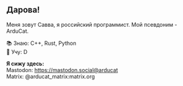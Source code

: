 ## Дарова!

Меня зовут Савва, я российский программист. Мой псевдоним - ArduCat.  

📚 Знаю: C++, Rust, Python  
📖 Учу: D  

**Я сижу здесь:**  
Mastodon: https://mastodon.social@arducat  
Matrix: @arducat_matrix:matrix.org  
